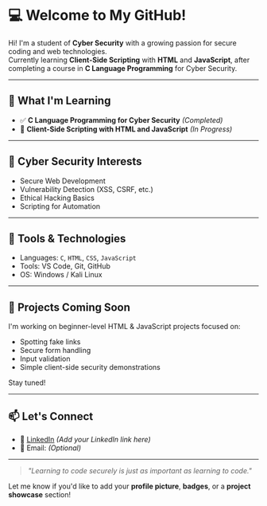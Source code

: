 # 💻 Welcome to My GitHub!

Hi! I'm a student of **Cyber Security** with a growing passion for secure coding and web technologies.  
Currently learning **Client-Side Scripting** with **HTML** and **JavaScript**, after completing a course in **C Language Programming** for Cyber Security.

---

## 🧠 What I'm Learning

- ✅ **C Language Programming for Cyber Security** *(Completed)*
- 🔄 **Client-Side Scripting with HTML and JavaScript** *(In Progress)*

---

## 🔐 Cyber Security Interests

- Secure Web Development
- Vulnerability Detection (XSS, CSRF, etc.)
- Ethical Hacking Basics
- Scripting for Automation

---

## 🔧 Tools & Technologies

- Languages: `C`, `HTML`, `CSS`, `JavaScript`
- Tools: VS Code, Git, GitHub
- OS: Windows / Kali Linux

---

## 📂 Projects Coming Soon

I'm working on beginner-level HTML & JavaScript projects focused on:
- Spotting fake links
- Secure form handling
- Input validation
- Simple client-side security demonstrations

Stay tuned!

---

## 📫 Let's Connect

- 🔗 [LinkedIn](#) *(Add your LinkedIn link here)*
- 📧 Email: *(Optional)*

---

> *"Learning to code securely is just as important as learning to code."*

Let me know if you'd like to add your **profile picture**, **badges**, or a **project showcase** section!

